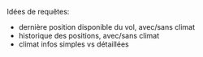 Idées de requêtes:
- dernière position disponible du vol, avec/sans climat
- historique des positions, avec/sans climat
- climat infos simples vs détaillées
